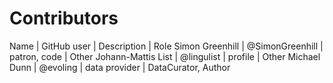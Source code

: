 # Contributors

Name | GitHub user | Description | Role
Simon Greenhill | @SimonGreenhill | patron, code | Other 
Johann-Mattis List | @lingulist | profile | Other
Michael Dunn | @evoling | data provider | DataCurator, Author
